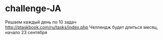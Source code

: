 # challenge-JA

Решаем каждый день по 10 задач http://ptaskbook.com/ru/tasks/index.php
Челлендж будет длиться месяц, начало 23 сентября
